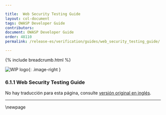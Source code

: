 ```yaml
---

title:  Web Security Testing Guide
layout: col-document
tags: OWASP Developer Guide
contributors:
document: OWASP Developer Guide
order: 48110
permalink: /release-es/verification/guides/web_security_testing_guide/

---
```


{% include breadcrumb.html %}

<style type="text/css">
.image-right {
  height: 180px;
  display: block;
  margin-left: auto;
  margin-right: auto;
  float: right;
}
</style>

![WIP logo](../../../assets/images/dg_wip.png "Work in progress"){: .image-right }

### 6.1.1 Web Security Testing Guide

No hay traducción para esta página, consulte [versión original en inglés][release080101].

----

[release080101]: https://github.com/OWASP/www-project-developer-guide/blob/main/release/08-verification/01-guides/01-wstg.md

\newpage
